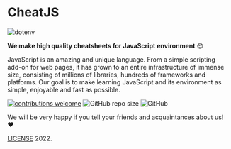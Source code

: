 # CheatJS

![dotenv](https://i.ibb.co/TrmSrGx/cheatjs-logo-v1.jpg)

**We make high quality cheatsheets for JavaScript environment** :sunglasses:

JavaScript is an amazing and unique language. From a simple scripting add-on for web pages, it has grown to an entire infrastructure of immense size, consisting of millions of libraries, hundreds of frameworks and platforms. Our goal is to make learning JavaScript and its environment as simple, enjoyable and fast as possible.

[![contributions welcome](https://img.shields.io/badge/contributions-welcome-brightgreen.svg?style=flat)](https://github.com/cheatjs/cheat/issues) ![GitHub repo size](https://img.shields.io/github/repo-size/cheatjs/cheat?color=blue) ![GitHub](https://img.shields.io/github/license/cheatjs/cheat?color=green)

We will be very happy if you tell your friends and acquaintances about us! :heart:

[LICENSE](LICENSE/) 2022.
